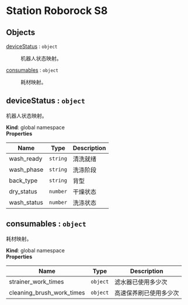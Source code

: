 # Station Roborock S8

## Objects

<dl>
<dt><a href="#deviceStatus">deviceStatus</a> : <code>object</code></dt>
<dd><p>机器人状态映射。</p>
</dd>
<dt><a href="#consumables">consumables</a> : <code>object</code></dt>
<dd><p>耗材映射。</p>
</dd>
</dl>

<a name="deviceStatus"></a>

## deviceStatus : <code>object</code>
机器人状态映射。

**Kind**: global namespace  
**Properties**

| Name | Type | Description |
| --- | --- | --- |
| wash_ready | <code>string</code> | 清洗就绪 |
| wash_phase | <code>string</code> | 洗涤阶段 |
| back_type | <code>string</code> | 背型 |
| dry_status | <code>number</code> | 干燥状态 |
| wash_status | <code>number</code> | 洗涤状态 |

<a name="consumables"></a>

## consumables : <code>object</code>
耗材映射。

**Kind**: global namespace  
**Properties**

| Name | Type | Description |
| --- | --- | --- |
| strainer_work_times | <code>object</code> | 滤水器已使用多少次 |
| cleaning_brush_work_times | <code>object</code> | 高速保养刷已使用多少次 |

